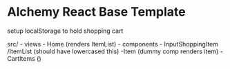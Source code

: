# Alchemy React Base Template

  setup localStorage to hold shopping cart

  src/
    - views
       - Home (renders ItemList)
    - components
      - InputShoppingItem
      /ItemList (should have lowercased this)
        -Item (dummy comp renders item)
        -CartItems ()
